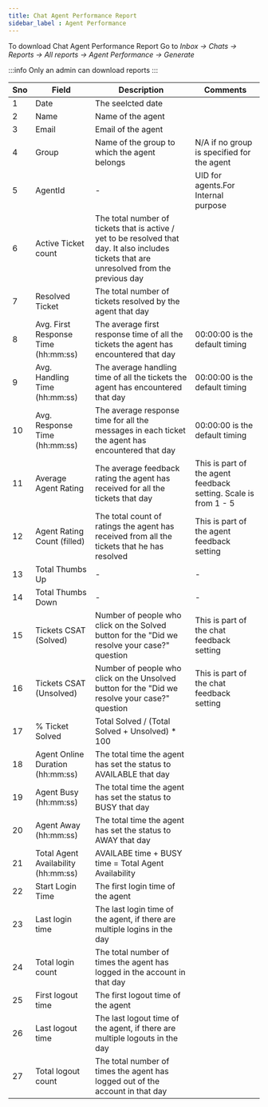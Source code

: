 ```yaml
---
title: Chat Agent Performance Report
sidebar_label : Agent Performance
---
```


To download Chat Agent Performance Report Go to *Inbox -> Chats -> Reports -> All reports -> Agent Performance -> Generate*

:::info
Only an admin can download reports
:::

|Sno|Field        |Description                  |Comments |
|---|------------ |-----------------------------|---------|
|1|Date|The seelcted date||
|2|Name|Name of the agent||
|3|Email|Email of the agent||
|4|Group|Name of the group to which the agent belongs|N/A if no group is specified for the agent|
|5|AgentId|-|UID for agents.For Internal purpose|
|6|Active Ticket count|The total number of tickets that is active / yet to be resolved that day. It also includes tickets that are unresolved from the previous day||
|7|Resolved Ticket|The total number of tickets resolved by the agent that day||
|8|Avg. First Response Time (hh:mm:ss)|The average first response time of all the tickets the agent has encountered that day|00:00:00 is the default timing|
|9|Avg. Handling Time (hh:mm:ss)|The average handling time of all the tickets the agent has encountered that day|00:00:00 is the default timing|
|10|Avg. Response Time (hh:mm:ss)|The average response time for all the messages in each ticket the agent has encountered that day|00:00:00 is the default timing|
|11|Average Agent Rating|The average feedback rating the agent has received for all the tickets that day|This is part of the agent feedback setting. Scale is from 1 - 5|
|12|Agent Rating Count (filled)|The total count of ratings the agent has received from all the tickets that he has resolved|This is part of the agent feedback setting|
|13|Total Thumbs Up|-|-|
|14|Total Thumbs Down|-|-|
|15|Tickets CSAT (Solved)|Number of people who click on the Solved button for the "Did we resolve your case?" question|This is part of the chat feedback setting|
|16|Tickets CSAT (Unsolved)|Number of people who click on the Unsolved button for the "Did we resolve your case?" question|This is part of the chat feedback setting|
|17|% Ticket Solved|Total Solved / (Total Solved + Unsolved) * 100||
|18|Agent Online Duration (hh:mm:ss)|The total time the agent has set the status to AVAILABLE that day||
|19|Agent Busy (hh:mm:ss)|The total time the agent has set the status to BUSY that day||
|20|Agent Away (hh:mm:ss)|The total time the agent has set the status to AWAY that day||
|21|Total Agent Availability (hh:mm:ss)|AVAILABE time + BUSY time = Total Agent Availability||
|22|Start Login Time|The first login time of the agent||
|23|Last login time|The last login time of the agent, if there are multiple logins in the day||
|24|Total login count|The total number of times the agent has logged in the account in that day||
|25|First logout time|The first logout time of the agent||
|26|Last logout time|The last logout time of the agent, if there are multiple logouts in the day||
|27|Total logout count|The total number of times the agent has logged out of the account in that day||
